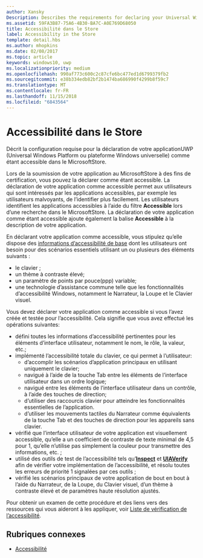 ```yaml
---
author: Xansky
Description: Describes the requirements for declaring your Universal Windows Platform (UWP) app as accessible in the Microsoft Store.
ms.assetid: 59FA3B87-75A6-4B30-BA7C-A0E769D68050
title: Accessibilité dans le Store
label: Accessibility in the Store
template: detail.hbs
ms.author: mhopkins
ms.date: 02/08/2017
ms.topic: article
keywords: windows10, uwp
ms.localizationpriority: medium
ms.openlocfilehash: 990af773c600c2c87cfe6bc477ed1d6799379fb2
ms.sourcegitcommit: e38b334edb82bf2b1474ba686990f4299b8f59c7
ms.translationtype: MT
ms.contentlocale: fr-FR
ms.lasthandoff: 11/15/2018
ms.locfileid: "6843564"
---
```

# <a name="accessibility-in-the-store"></a>Accessibilité dans le Store  



Décrit la configuration requise pour la déclaration de votre applicationUWP (Universal Windows Platform ou plateforme Windows universelle) comme étant accessible dans le MicrosoftStore.

Lors de la soumission de votre application au MicrosoftStore à des fins de certification, vous pouvez la déclarer comme étant accessible. La déclaration de votre application comme accessible permet aux utilisateurs qui sont intéressés par les applications accessibles, par exemple les utilisateurs malvoyants, de l’identifier plus facilement. Les utilisateurs identifient les applications accessibles à l’aide du filtre **Accessible** lors d’une recherche dans le MicrosoftStore. La déclaration de votre application comme étant accessible ajoute également la balise **Accessible** à la description de votre application.

En déclarant votre application comme accessible, vous stipulez qu’elle dispose des [informations d’accessibilité de base](basic-accessibility-information.md) dont les utilisateurs ont besoin pour des scénarios essentiels utilisant un ou plusieurs des éléments suivants :

* le clavier ;
* un thème à contraste élevé;
* un paramètre de points par pouce(ppp) variable;
* une technologie d’assistance commune telle que les fonctionnalités d’accessibilité Windows, notamment le Narrateur, la Loupe et le Clavier visuel.

Vous devez déclarer votre application comme accessible si vous l’avez créée et testée pour l’accessibilité. Cela signifie que vous avez effectué les opérations suivantes:

* défini toutes les informations d’accessibilité pertinentes pour les éléments d’interface utilisateur, notamment le nom, le rôle, la valeur, etc.;
* implémenté l’accessibilité totale du clavier, ce qui permet à l’utilisateur:
    * d’accomplir les scénarios d’application principaux en utilisant uniquement le clavier;
    * navigué à l’aide de la touche Tab entre les éléments de l’interface utilisateur dans un ordre logique;
    * navigué entre les éléments de l’interface utilisateur dans un contrôle, à l’aide des touches de direction;
    * d’utiliser des raccourcis clavier pour atteindre les fonctionnalités essentielles de l’application.
    * d’utiliser les mouvements tactiles du Narrateur comme équivalents de la touche Tab et des touches de direction pour les appareils sans clavier.
* vérifié que l’interface utilisateur de votre application est visuellement accessible, qu’elle a un coefficient de contraste de texte minimal de 4,5 pour 1, qu’elle n’utilise pas simplement la couleur pour transmettre des informations, etc. ;
* utilisé des outils de test de l’accessibilité tels qu’[**Inspect**](https://msdn.microsoft.com/library/windows/desktop/Dd318521) et [**UIAVerify**](https://msdn.microsoft.com/library/windows/desktop/Hh920986) afin de vérifier votre implémentation de l’accessibilité, et résolu toutes les erreurs de priorité 1 signalées par ces outils ;
* vérifié les scénarios principaux de votre application de bout en bout à l’aide du Narrateur, de la Loupe, du Clavier visuel, d’un thème à contraste élevé et de paramètres haute résolution ajustés.

Pour obtenir un examen de cette procédure et des liens vers des ressources qui vous aideront à les appliquer, voir [Liste de vérification de l’accessibilité](accessibility-checklist.md).

<span id="related_topics"/>

## <a name="related-topics"></a>Rubriques connexes    
* [Accessibilité](accessibility.md) 
